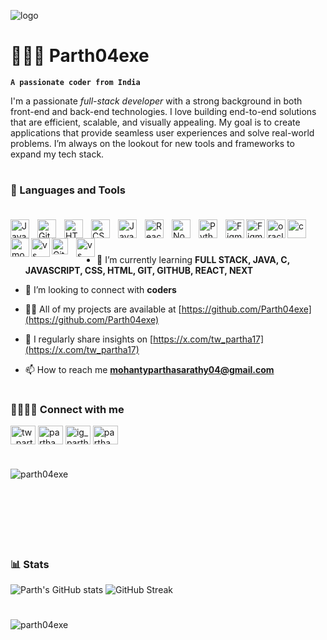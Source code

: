 ![logo](https://github.com/Parth04exe/Parth04exe/blob/main/BLack%20Minimalist%20Corporate%20Staff%20Identity%20LinkedIn%20Banner.png)
# 🧑🏻‍💻 Parth04exe
<h>**`A passionate coder from India`**</h>

I'm a passionate *full-stack developer* with a strong background in both front-end and back-end technologies. I love building end-to-end solutions that are efficient, scalable, and visually appealing. My goal is to create applications that provide seamless user experiences and solve real-world problems. I’m always on the lookout for new tools and frameworks to expand my tech stack.

#
### 🧰 Languages and Tools<br><br>


<img align="left" alt="Java" width="30px" style="padding-right:10px;" src="https://cdn.jsdelivr.net/gh/devicons/devicon/icons/java/java-original.svg"/>
<img align="left" alt="Git" width="30px" style="padding-right:10px;" src="https://cdn.jsdelivr.net/gh/devicons/devicon/icons/git/git-original.svg" />
<img align="left" alt="HTML" width="30px" style="padding-right:10px;" src="https://cdn.jsdelivr.net/gh/devicons/devicon/icons/html5/html5-plain.svg" />
<img align="left" alt="CSS" width="30px" style="padding-right:10px;" src="https://cdn.jsdelivr.net/gh/devicons/devicon/icons/css3/css3-plain.svg" />
<img align="left" alt="JavaScript" width="30px" style="padding-right:10px;" src="https://cdn.jsdelivr.net/gh/devicons/devicon/icons/javascript/javascript-plain.svg" />
<img align="left" alt="React" width="30px" style="padding-right:10px;" src="https://cdn.jsdelivr.net/gh/devicons/devicon/icons/react/react-original.svg" />
<img align="left" alt="NodeJS" width="30px" style="padding-right:10px;" src="https://cdn.jsdelivr.net/gh/devicons/devicon/icons/nodejs/nodejs-original.svg" />
<img align="left" alt="Python" width="30px" style="padding-right:10px;" src="https://cdn.jsdelivr.net/gh/devicons/devicon/icons/python/python-plain.svg" />
<img align="left" alt="Figma" width="30px" src="https://cdn.jsdelivr.net/gh/devicons/devicon@latest/icons/figma/figma-original.svg" />
<img align="left" alt="Figma" width="30px" 
src="https://cdn.jsdelivr.net/gh/devicons/devicon@latest/icons/canva/canva-original.svg" />
<img align="left" alt="oracle" width="30px" 
src="https://cdn.jsdelivr.net/gh/devicons/devicon@latest/icons/oracle/oracle-original.svg" />
<img align="left" alt="c" width="30px" 
src="https://cdn.jsdelivr.net/gh/devicons/devicon@latest/icons/c/c-original.svg" />
<img align="left" alt="mongo" width="30px" src="https://cdn.jsdelivr.net/gh/devicons/devicon@latest/icons/mongodb/mongodb-original-wordmark.svg" />
<img align="left" alt="vs" width="30px" src="https://cdn.jsdelivr.net/gh/devicons/devicon@latest/icons/vscode/vscode-original.svg" />

[<img align="left" alt="GitHub" width="26px" src="https://user-images.githubusercontent.com/3369400/139447912-e0f43f33-6d9f-45f8-be46-2df5bbc91289.png" style="padding-right:10px;" />](https://www.youtube.com/playlist?list=PLkwxH9e_vrAJ0WbEsFA9W3I1W-g_BTsbt#gh-dark-mode-only)


<img align="left" alt="vs" width="30px" src="https://cdn.jsdelivr.net/gh/devicons/devicon@latest/icons/sqldeveloper/sqldeveloper-original.svg" />
          
          
<br/>

#

- 🌱 I’m currently learning **FULL STACK, JAVA, C, JAVASCRIPT, CSS, HTML, GIT, GITHUB, REACT, NEXT**

- 🤝 I’m looking to connect with **coders**

- 👨‍💻 All of my projects are available at [https://github.com/Parth04exe](https://github.com/Parth04exe)

- 📝 I regularly share insights on [https://x.com/tw_partha17](https://x.com/tw_partha17)

- 📫 How to reach me **mohantyparthasarathy04@gmail.com**

#

<h3 align="left">🤜🏻🤛🏻 Connect with me</h3>
<p align="left">
<a href="https://twitter.com/tw_partha17" target="blank"><img align="center" src="https://raw.githubusercontent.com/rahuldkjain/github-profile-readme-generator/master/src/images/icons/Social/twitter.svg" alt="tw_partha17" height="30" width="40" /></a>
<a href="https://www.linkedin.com/in/partha-sarathy-mohanty04/" target="blank"><img align="center" src="https://raw.githubusercontent.com/rahuldkjain/github-profile-readme-generator/master/src/images/icons/Social/linked-in-alt.svg" alt="partha sarathy mohanty" height="30" width="40" /></a>
<a href="https://instagram.com/ig_partha17" target="blank"><img align="center" src="https://raw.githubusercontent.com/rahuldkjain/github-profile-readme-generator/master/src/images/icons/Social/instagram.svg" alt="ig_partha17" height="30" width="40" /></a>
<a href="https://www.leetcode.com/partha_sarathy_mohanty" target="blank"><img align="center" src="https://raw.githubusercontent.com/rahuldkjain/github-profile-readme-generator/master/src/images/icons/Social/leet-code.svg" alt="partha_sarathy_mohanty" height="30" width="40" /></a>
</p>

#

<p><img align="left" src="https://github-readme-stats.vercel.app/api/top-langs?username=parth04exe&show_icons=blue-green&locale=en&layout=compact&theme=blue-green" alt="parth04exe" /></p><br><br><br><br><br><br>


#

### 📊 Stats

![Parth's GitHub stats](https://github-readme-stats.vercel.app/api?username=parth04exe&show_icons=true&theme=blue-green) ![GitHub Streak](https://streak-stats.demolab.com?user=parth04exe&theme=blue-green&border_radius=4.5)

#
<!--
<details>
 <summary><h3>👨‍💻 Forrest's Coding Journey</h3></summary>
   I started my coding journey as a naive computer science student with a passion to learn everything I could about this programming world - code, unix, linux, theory. And all the while, teaching myself iOS development with a dream to build my own app, but that soon got overshadowed by my desire to excel in Java. A desire that landed me a full-stack software engineering job upon graduation. However, I had another desire I had been pursuing throughout this time - YouTube content creation. I eventually ended up quitting my software engineering job to pursue YouTube full-time, and that has been my focus ever since. But there's something that's always bothered me about my journey - abandoning my dream of building my own app to pursue the safe route, a job. Now I've already taken the leap away from that safety net into this uncomfortable, unexplored world that it being a creator. And it worked out, but again, it became comfortable. It's easier to create a video than go out on a ledge and build my own product. I do have to eat, at the end of the day, but I think it's time. It's time to get uncomfortable again. I have a burning desire to get back on the horse, and fulfill that dream younger me had of building my own app, my own product. And in order to do that, I'll be implmementing a few measures to streamline my YouTube content to focus more time on fulfilling that dream - a dream that I'll be ready to tackle in 2023 due to the measure I'm putting in place now until the end of 2022. Don't wait up, because I'm coming.

[website]: https://fkcodes.com
[youtube]: https://youtube.com/fknight
-->

<p align="left"> <img src="https://komarev.com/ghpvc/?username=parth04exe&label=Profile%20views&color=0e75b6&style=flat" alt="parth04exe" /> </p>

